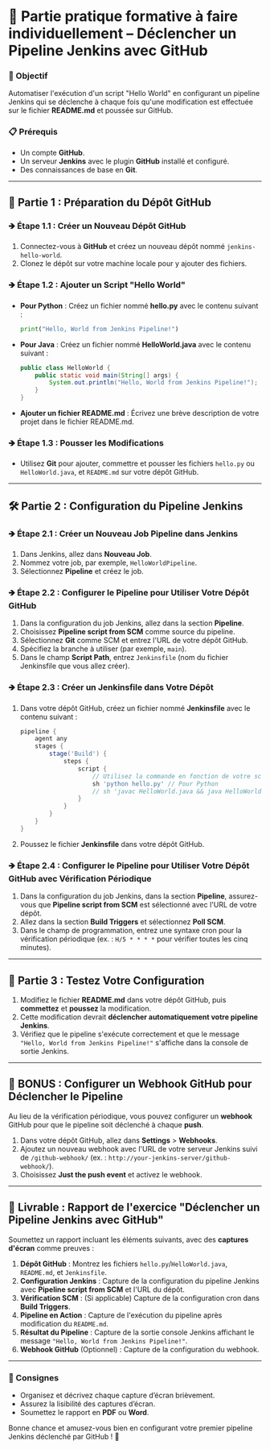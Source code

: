 # 🚀 Partie pratique formative à faire individuellement – Déclencher un Pipeline Jenkins avec GitHub

### 🎯 Objectif
Automatiser l'exécution d'un script "Hello World" en configurant un pipeline Jenkins qui se déclenche à chaque fois qu'une modification est effectuée sur le fichier **README.md** et poussée sur GitHub.

### 📋 Prérequis
- Un compte **GitHub**.
- Un serveur **Jenkins** avec le plugin **GitHub** installé et configuré.
- Des connaissances de base en **Git**.

---

## 🔧 Partie 1 : Préparation du Dépôt GitHub

### 🡺 Étape 1.1 : Créer un Nouveau Dépôt GitHub
1. Connectez-vous à **GitHub** et créez un nouveau dépôt nommé `jenkins-hello-world`.
2. Clonez le dépôt sur votre machine locale pour y ajouter des fichiers.

### 🡺 Étape 1.2 : Ajouter un Script "Hello World"
- **Pour Python** : Créez un fichier nommé **hello.py** avec le contenu suivant :
  ```python
  print("Hello, World from Jenkins Pipeline!")
  ```
- **Pour Java** : Créez un fichier nommé **HelloWorld.java** avec le contenu suivant :
  ```java
  public class HelloWorld {
      public static void main(String[] args) {
          System.out.println("Hello, World from Jenkins Pipeline!");
      }
  }
  ```
- **Ajouter un fichier README.md** : Écrivez une brève description de votre projet dans le fichier README.md.

### 🡺 Étape 1.3 : Pousser les Modifications
- Utilisez **Git** pour ajouter, commettre et pousser les fichiers `hello.py` ou `HelloWorld.java`, et `README.md` sur votre dépôt GitHub.

---

## 🛠️ Partie 2 : Configuration du Pipeline Jenkins

### 🡺 Étape 2.1 : Créer un Nouveau Job Pipeline dans Jenkins
1. Dans Jenkins, allez dans **Nouveau Job**.
2. Nommez votre job, par exemple, `HelloWorldPipeline`.
3. Sélectionnez **Pipeline** et créez le job.

### 🡺 Étape 2.2 : Configurer le Pipeline pour Utiliser Votre Dépôt GitHub
1. Dans la configuration du job Jenkins, allez dans la section **Pipeline**.
2. Choisissez **Pipeline script from SCM** comme source du pipeline.
3. Sélectionnez **Git** comme SCM et entrez l'URL de votre dépôt GitHub.
4. Spécifiez la branche à utiliser (par exemple, `main`).
5. Dans le champ **Script Path**, entrez `Jenkinsfile` (nom du fichier Jenkinsfile que vous allez créer).

### 🡺 Étape 2.3 : Créer un Jenkinsfile dans Votre Dépôt
1. Dans votre dépôt GitHub, créez un fichier nommé **Jenkinsfile** avec le contenu suivant :
   ```groovy
   pipeline {
       agent any
       stages {
           stage('Build') {
               steps {
                   script {
                       // Utilisez la commande en fonction de votre script
                       sh 'python hello.py' // Pour Python
                       // sh 'javac HelloWorld.java && java HelloWorld' // Pour Java
                   }
               }
           }
       }
   }
   ```
2. Poussez le fichier **Jenkinsfile** dans votre dépôt GitHub.

### 🡺 Étape 2.4 : Configurer le Pipeline pour Utiliser Votre Dépôt GitHub avec Vérification Périodique
1. Dans la configuration du job Jenkins, dans la section **Pipeline**, assurez-vous que **Pipeline script from SCM** est sélectionné avec l'URL de votre dépôt.
2. Allez dans la section **Build Triggers** et sélectionnez **Poll SCM**.
3. Dans le champ de programmation, entrez une syntaxe cron pour la vérification périodique (ex. : `H/5 * * * *` pour vérifier toutes les cinq minutes).

---

## 🔄 Partie 3 : Testez Votre Configuration

1. Modifiez le fichier **README.md** dans votre dépôt GitHub, puis **commettez** et **poussez** la modification.
2. Cette modification devrait **déclencher automatiquement votre pipeline Jenkins**.
3. Vérifiez que le pipeline s'exécute correctement et que le message `"Hello, World from Jenkins Pipeline!"` s'affiche dans la console de sortie Jenkins.

---

## 🎁 BONUS : Configurer un Webhook GitHub pour Déclencher le Pipeline

Au lieu de la vérification périodique, vous pouvez configurer un **webhook** GitHub pour que le pipeline soit déclenché à chaque **push**.

1. Dans votre dépôt GitHub, allez dans **Settings** > **Webhooks**.
2. Ajoutez un nouveau webhook avec l'URL de votre serveur Jenkins suivi de `/github-webhook/` (ex. : `http://your-jenkins-server/github-webhook/`).
3. Choisissez **Just the push event** et activez le webhook.

---

## 📄 Livrable : Rapport de l'exercice "Déclencher un Pipeline Jenkins avec GitHub"

Soumettez un rapport incluant les éléments suivants, avec des **captures d'écran** comme preuves :

1. **Dépôt GitHub** : Montrez les fichiers `hello.py`/`HelloWorld.java`, `README.md`, et `Jenkinsfile`.
2. **Configuration Jenkins** : Capture de la configuration du pipeline Jenkins avec **Pipeline script from SCM** et l'URL du dépôt.
3. **Vérification SCM** : (Si applicable) Capture de la configuration cron dans **Build Triggers**.
4. **Pipeline en Action** : Capture de l'exécution du pipeline après modification du `README.md`.
5. **Résultat du Pipeline** : Capture de la sortie console Jenkins affichant le message `"Hello, World from Jenkins Pipeline!"`.
6. **Webhook GitHub** (Optionnel) : Capture de la configuration du webhook.

---

### 📝 Consignes
- Organisez et décrivez chaque capture d’écran brièvement.
- Assurez la lisibilité des captures d’écran.
- Soumettez le rapport en **PDF** ou **Word**.

Bonne chance et amusez-vous bien en configurant votre premier pipeline Jenkins déclenché par GitHub ! 🚀

